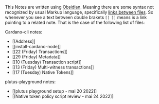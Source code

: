 This Notes are written using [Obsidian](https://obsidian.md/). Meaning there are some syntax not recognized by usual Markup language, specifically [links between files](https://help.obsidian.md/How+to/Link+to+blocks). So whenever you see a text between double brakets  `[[ ]]` means is a link pointing to a related note. That is the case of the following list of files:

Cardano-cli notes:
- [[Address]]
- [[install-cardano-node]]
- [[22 (Friday) Transactions]]
- [[29 (Friday) Metadata]]
- [[10  (Tuesday) Transaction script]]
- [[13 (Friday) Multi-witness transactions]]
- [[17  (Tuesday) Native Tokens]]

plutus-playground notes:
- [[plutus playground setup - mai 20 2022]]
- [[Native token policy script review  - mai 24 2022]]
